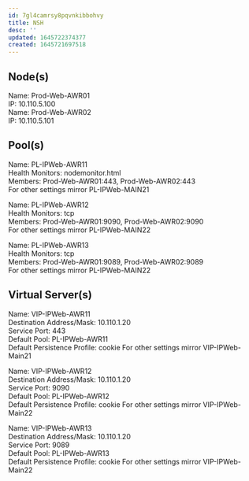 ```yaml
---
id: 7gl4camrsy8pqvnkibbohvy
title: NSH
desc: ''
updated: 1645722374377
created: 1645721697518
---
```

## Node(s)
Name: Prod-Web-AWR01  
IP: 10.110.5.100  
Name: Prod-Web-AWR02  
IP: 10.110.5.101  

## Pool(s)  
Name: PL-IPWeb-AWR11  
Health Monitors: nodemonitor.html  
Members: Prod-Web-AWR01:443, Prod-Web-AWR02:443  
For other settings mirror PL-IPWeb-MAIN21  

Name: PL-IPWeb-AWR12  
Health Monitors: tcp  
Members: Prod-Web-AWR01:9090, Prod-Web-AWR02:9090   
For other settings mirror PL-IPWeb-MAIN22  

Name: PL-IPWeb-AWR13  
Health Monitors: tcp  
Members: Prod-Web-AWR01:9089, Prod-Web-AWR02:9089   
For other settings mirror PL-IPWeb-MAIN22  

## Virtual Server(s)
Name: VIP-IPWeb-AWR11  
Destination Address/Mask: 10.110.1.20  
Service Port: 443  
Default Pool: PL-IPWeb-AWR11  
Default Persistence Profile: cookie
For other settings mirror VIP-IPWeb-Main21  

Name: VIP-IPWeb-AWR12  
Destination Address/Mask: 10.110.1.20  
Service Port: 9090  
Default Pool: PL-IPWeb-AWR12  
Default Persistence Profile: cookie
For other settings mirror VIP-IPWeb-Main22   

Name: VIP-IPWeb-AWR13  
Destination Address/Mask: 10.110.1.20  
Service Port: 9089   
Default Pool: PL-IPWeb-AWR13  
Default Persistence Profile: cookie
For other settings mirror VIP-IPWeb-Main22 
